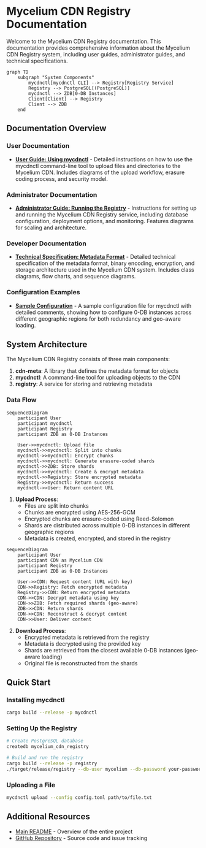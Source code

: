 # Mycelium CDN Registry Documentation

Welcome to the Mycelium CDN Registry documentation. This documentation provides comprehensive information about the Mycelium CDN Registry system, including user guides, administrator guides, and technical specifications.

```mermaid
graph TD
    subgraph "System Components"
        mycdnctl[mycdnctl CLI] --> Registry[Registry Service]
        Registry --> PostgreSQL[(PostgreSQL)]
        mycdnctl --> ZDB[0-DB Instances]
        Client[Client] --> Registry
        Client --> ZDB
    end
```

## Documentation Overview

### User Documentation

- [**User Guide: Using mycdnctl**](mycdnctl-user-guide.md) - Detailed instructions on how to use the mycdnctl command-line tool to upload files and directories to the Mycelium CDN. Includes diagrams of the upload workflow, erasure coding process, and security model.

### Administrator Documentation

- [**Administrator Guide: Running the Registry**](registry-admin-guide.md) - Instructions for setting up and running the Mycelium CDN Registry service, including database configuration, deployment options, and monitoring. Features diagrams for scaling and architecture.

### Developer Documentation

- [**Technical Specification: Metadata Format**](metadata-technical-spec.md) - Detailed technical specification of the metadata format, binary encoding, encryption, and storage architecture used in the Mycelium CDN system. Includes class diagrams, flow charts, and sequence diagrams.

### Configuration Examples

- [**Sample Configuration**](sample-config.toml) - A sample configuration file for mycdnctl with detailed comments, showing how to configure 0-DB instances across different geographic regions for both redundancy and geo-aware loading.

## System Architecture

The Mycelium CDN Registry consists of three main components:

1. **cdn-meta**: A library that defines the metadata format for objects
2. **mycdnctl**: A command-line tool for uploading objects to the CDN
3. **registry**: A service for storing and retrieving metadata

### Data Flow

```mermaid
sequenceDiagram
    participant User
    participant mycdnctl
    participant Registry
    participant ZDB as 0-DB Instances
    
    User->>mycdnctl: Upload file
    mycdnctl->>mycdnctl: Split into chunks
    mycdnctl->>mycdnctl: Encrypt chunks
    mycdnctl->>mycdnctl: Generate erasure-coded shards
    mycdnctl->>ZDB: Store shards
    mycdnctl->>mycdnctl: Create & encrypt metadata
    mycdnctl->>Registry: Store encrypted metadata
    Registry->>mycdnctl: Return success
    mycdnctl->>User: Return content URL
```

1. **Upload Process**:
   - Files are split into chunks
   - Chunks are encrypted using AES-256-GCM
   - Encrypted chunks are erasure-coded using Reed-Solomon
   - Shards are distributed across multiple 0-DB instances in different geographic regions
   - Metadata is created, encrypted, and stored in the registry

```mermaid
sequenceDiagram
    participant User
    participant CDN as Mycelium CDN
    participant Registry
    participant ZDB as 0-DB Instances
    
    User->>CDN: Request content (URL with key)
    CDN->>Registry: Fetch encrypted metadata
    Registry->>CDN: Return encrypted metadata
    CDN->>CDN: Decrypt metadata using key
    CDN->>ZDB: Fetch required shards (geo-aware)
    ZDB->>CDN: Return shards
    CDN->>CDN: Reconstruct & decrypt content
    CDN->>User: Deliver content
```

2. **Download Process**:
   - Encrypted metadata is retrieved from the registry
   - Metadata is decrypted using the provided key
   - Shards are retrieved from the closest available 0-DB instances (geo-aware loading)
   - Original file is reconstructed from the shards

## Quick Start

### Installing mycdnctl

```bash
cargo build --release -p mycdnctl
```

### Setting Up the Registry

```bash
# Create PostgreSQL database
createdb mycelium_cdn_registry

# Build and run the registry
cargo build --release -p registry
./target/release/registry --db-user mycelium --db-password your-password
```

### Uploading a File

```bash
mycdnctl upload --config config.toml path/to/file.txt
```

## Additional Resources

- [Main README](../README.md) - Overview of the entire project
- [GitHub Repository](https://github.com/your-org/mycelium-cdn-registry) - Source code and issue tracking
